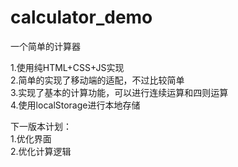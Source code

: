 # calculator_demo
一个简单的计算器

1.使用纯HTML+CSS+JS实现<br>
2.简单的实现了移动端的适配，不过比较简单<br>
3.实现了基本的计算功能，可以进行连续运算和四则运算<br>
4.使用localStorage进行本地存储<br>

下一版本计划：<br>
1.优化界面<br>
2.优化计算逻辑<br>
